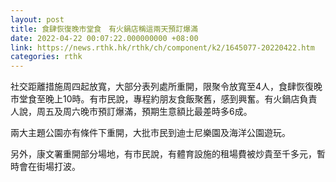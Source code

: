 ```yaml
---
layout: post
title: 食肆恢復晚市堂食　有火鍋店稱這兩天預訂爆滿
date: 2022-04-22 00:07:22.000000000 +08:00
link: https://news.rthk.hk/rthk/ch/component/k2/1645077-20220422.htm
categories: rthk
---
```


社交距離措施周四起放寬，大部分表列處所重開，限聚令放寬至4人，食肆恢復晚市堂食至晚上10時。有市民說，專程約朋友食飯聚舊，感到興奮。有火鍋店負責人說，周五及周六晚市預訂爆滿，預期生意額比最差時多6成。

兩大主題公園亦有條件下重開，大批市民到迪士尼樂園及海洋公園遊玩。

另外，康文署重開部分場地，有市民說，有體育設施的租場費被炒貴至千多元，暫時會在街場打波。
